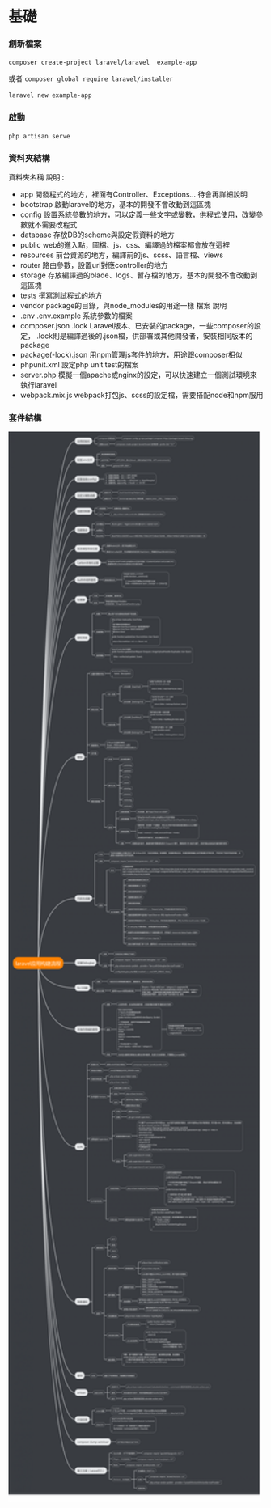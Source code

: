 #  基礎

### 創新檔案

`composer create-project laravel/laravel  example-app`

或者
`composer global require laravel/installer`

`laravel new example-app`

### 啟動
`php artisan serve`


### 資料夾結構

資料夾名稱	說明 :

- app	開發程式的地方，裡面有Controller、Exceptions… 待會再詳細說明
- bootstrap	啟動laravel的地方，基本的開發不會改動到這區塊
- config	設置系統參數的地方，可以定義一些文字或變數，供程式使用，改變參數就不需要改程式
- database	存放DB的scheme與設定假資料的地方
- public	web的進入點，圖檔、js、css、編譯過的檔案都會放在這裡
- resources	前台資源的地方，編譯前的js、scss、語言檔、views
- router	路由參數，設置url對應controller的地方
- storage	存放編譯過的blade、logs、暫存檔的地方，基本的開發不會改動到這區塊
- tests	撰寫測試程式的地方
- vendor	package的目錄，與node_modules的用途一樣
檔案	說明
- .env .env.example	系統參數的檔案
- composer.json .lock	Laravel版本、已安裝的package，一些composer的設定， .lock則是編譯過後的.json檔，供部署或其他開發者，安裝相同版本的package
- package(-lock).json	用npm管理js套件的地方，用途跟composer相似
- phpunit.xml	設定php unit test的檔案
- server.php	模擬一個apache或nginx的設定，可以快速建立一個測試環境來執行laravel
- webpack.mix.js	webpack打包js、scss的設定檔，需要搭配node和npm服用

### 套件結構

<img src="laravle_struture.png" width="500">
